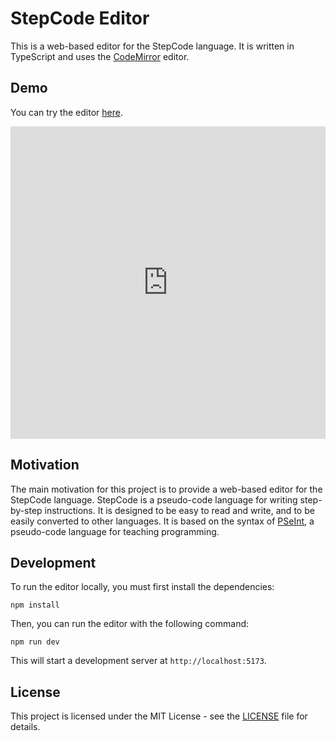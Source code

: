 # StepCode Editor

This is a web-based editor for the StepCode language. It is written in TypeScript and uses the [CodeMirror](https://codemirror.net/) editor.

## Demo

You can try the editor [here](https://stepcode.online/).

<iframe src="https://stepcode.online/" style="width: 100%; height: 500px; border: none;"></iframe>

## Motivation

The main motivation for this project is to provide a web-based editor for the StepCode language.
StepCode is a pseudo-code language for writing step-by-step instructions. It is designed to be easy to read and write,
and to be easily converted to other languages. It is based on the syntax
of [PSeInt](http://pseint.sourceforge.net/), a pseudo-code language for teaching programming.

## Development

To run the editor locally, you must first install the dependencies:

```
npm install
```

Then, you can run the editor with the following command:

```
npm run dev
```

This will start a development server at `http://localhost:5173`.

## License

This project is licensed under the MIT License - see the [LICENSE](LICENSE) file for details.

